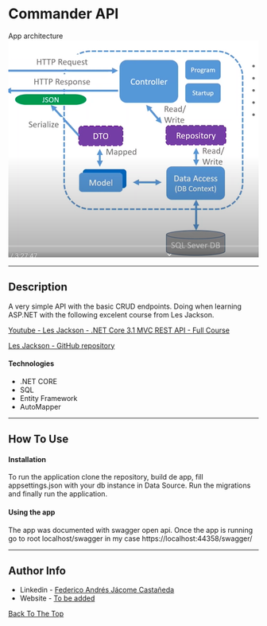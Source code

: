 # Commander API

App architecture
![Project Image](./app_structure.png)

---

## Description

A very simple API with the basic CRUD endpoints. Doing when learning ASP.NET with the following excelent course from Les Jackson.

[Youtube - Les Jackson - .NET Core 3.1 MVC REST API - Full Course](https://www.youtube.com/watch?v=fmvcAzHpsk8&ab_channel=LesJackson)

[Les Jackson - GitHub repository ](https://github.com/binarythistle/S03E02---.NET-Core-3.1-MVC-REST-API)

#### Technologies

- .NET CORE
- SQL
- Entity Framework
- AutoMapper

---

## How To Use

#### Installation
To run the application clone the repository, build de app, fill appsettings.json with your db instance in Data Source. Run the migrations and finally run the application.

#### Using the app
The app was documented with swagger open api. Once the app is running go to root localhost/swagger in my case https://localhost:44358/swagger/

---

## Author Info

- Linkedin - [Federico Andrés Jácome Castañeda](https://www.linkedin.com/in/federicojacome/)
- Website - [To be added](https://github.com/federocky)

[Back To The Top](#read-me-template)
